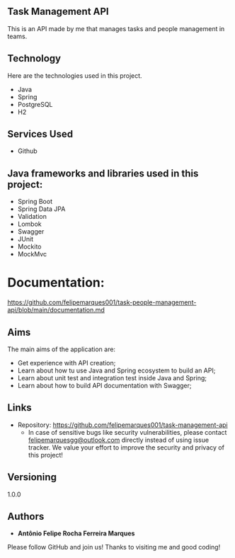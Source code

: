 ## Task Management API
This is an API made by me that manages tasks and people management in teams.


## Technology

Here are the technologies used in this project.

* Java
* Spring 
* PostgreSQL
* H2

## Services Used

* Github

## Java frameworks and libraries used in this project:

* Spring Boot
* Spring Data JPA
* Validation
* Lombok
* Swagger
* JUnit
* Mockito
* MockMvc


# Documentation:
https://github.com/felipemarques001/task-people-management-api/blob/main/documentation.md


## Aims

The main aims of the application are:
 - Get experience with API creation;
 - Learn about how tu use Java and Spring ecosystem to build an API;
 - Learn about unit test and integration test inside Java and Spring;
 - Learn about how to build API documentation with Swagger;


## Links
  - Repository: https://github.com/felipemarques001/task-management-api
    - In case of sensitive bugs like security vulnerabilities, please contact
      felipemarquesgg@outlook.com directly instead of using issue tracker. We value your effort
      to improve the security and privacy of this project!

  ## Versioning
  1.0.0


  ## Authors

  * **Antônio Felipe Rocha Ferreira Marques** 

  Please follow GitHub and join us!
  Thanks to visiting me and good coding!

